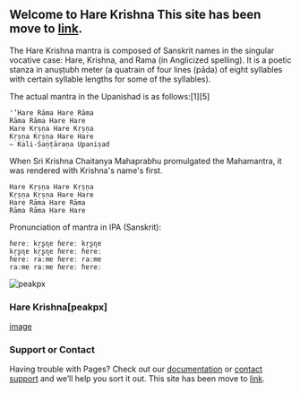 ## Welcome to Hare Krishna This site has been move to [link](https://arp-haxad.github.io/fast-page/).

<!-- You can use the [editor on GitHub](https://github.com/arp-haxad/arp-haxad.github.io/edit/main/README.md) to maintain and preview the content for your website in Markdown files.

Whenever you commit to this repository, GitHub Pages will run [Jekyll](https://jekyllrb.com/) to rebuild the pages in your site, from the content in your Markdown files. -->
The Hare Krishna mantra is composed of Sanskrit names in the singular vocative case: Hare, Krishna, and Rama (in Anglicized spelling). It is a poetic stanza in anuṣṭubh meter (a quatrain of four lines (pāda) of eight syllables with certain syllable lengths for some of the syllables).

The actual mantra in the Upanishad is as follows:[1][5]

    '’Hare Rāma Hare Rāma
    Rāma Rāma Hare Hare
    Hare Kṛṣṇa Hare Kṛṣṇa
    Kṛṣṇa Kṛṣṇa Hare Hare
    — Kali-Saṇṭāraṇa Upaniṣad

When Sri Krishna Chaitanya Mahaprabhu promulgated the Mahamantra, it was rendered with Krishna's name's first.


    Hare Kṛṣṇa Hare Kṛṣṇa
    Kṛṣṇa Kṛṣṇa Hare Hare
    Hare Rāma Hare Rāma
    Rāma Rāma Hare Hare

Pronunciation of mantra in IPA (Sanskrit):

    ɦɐreː kr̩ʂɳɐ ɦɐreː kr̩ʂɳɐ
    kr̩ʂɳɐ kr̩ʂɳɐ ɦɐreː ɦɐreː
    ɦɐreː raːmɐ ɦɐreː raːmɐ
    raːmɐ raːmɐ ɦɐreː ɦɐreː
![peakpx](https://user-images.githubusercontent.com/63894725/144091422-d692d6ee-e826-4ded-9598-7f5cd79a3e2e.jpg)



### Hare Krishna[peakpx]
[image](https://user-images.githubusercontent.com/63894725/143909873-76dcadcf-d302-42e8-9e90-c542db2c6f9b.jpg)


### Support or Contact

Having trouble with Pages? Check out our [documentation](https://docs.github.com/categories/github-pages-basics/) or [contact support](https://support.github.com/contact) and we’ll help you sort it out.
This site has been move to [link](https://arp-haxad.github.io/fast-page/). 
